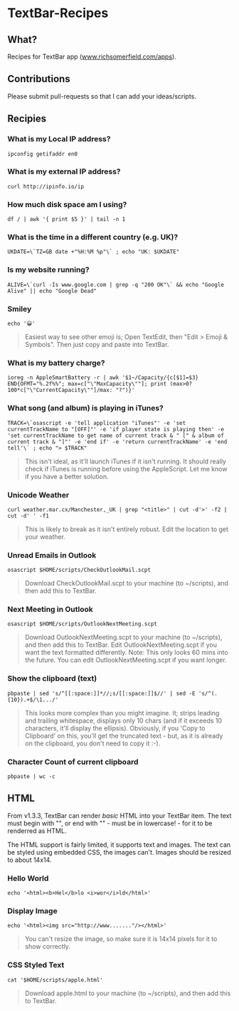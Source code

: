 # TextBar-Recipes

## What?
Recipes for TextBar app (www.richsomerfield.com/apps).

## Contributions
Please submit pull-requests so that I can add your ideas/scripts.

## Recipies

### What is my Local IP address?
    ipconfig getifaddr en0

### What is my external IP address?
    curl http://ipinfo.io/ip

### How much disk space am I using?
    df / | awk '{ print $5 }' | tail -n 1

### What is the time in a different country (e.g. UK)?
    UKDATE=\`TZ=GB date +"%H:%M %p"\` ; echo "UK: $UKDATE"

### Is my website running?
    ALIVE=\`curl -Is www.google.com | grep -q "200 OK"\` && echo "Google Alive" || echo "Google Dead"

### Smiley
    echo '😀'
> Easiest way to see other emoji is; Open TextEdit, then "Edit > Emoji & Symbols". Then just copy and paste into TextBar.

### What is my battery charge?
    ioreg -n AppleSmartBattery -r | awk '$1~/Capacity/{c[$1]=$3} END{OFMT="%.2f%%"; max=c["\"MaxCapacity\""]; print (max>0? 100*c["\"CurrentCapacity\""]/max: "?")}'

### What song (and album) is playing in iTunes?
    TRACK=\`osascript -e 'tell application "iTunes"' -e 'set currentTrackName to "[OFF]"' -e 'if player state is playing then' -e 'set currentTrackName to get name of current track & " [" & album of current track & "]"' -e 'end if' -e 'return currentTrackName' -e 'end tell'\` ; echo "> $TRACK"
> This isn't ideal, as it'll launch iTunes if it isn't running. It should really check if iTunes is running before using the AppleScript. Let me know if you have a better solution.
    
### Unicode Weather
    curl weather.mar.cx/Manchester,_UK | grep "<title>" | cut -d'>' -f2 | cut -d' ' -f1
> This is likely to break as it isn't entirely robust. Edit the location to get your weather.

### Unread Emails in Outlook
    osascript $HOME/scripts/CheckOutlookMail.scpt
> Download CheckOutlookMail.scpt to your machine (to ~/scripts), and then add this to TextBar.

### Next Meeting in Outlook
    osascript $HOME/scripts/OutlookNextMeeting.scpt
> Download OutlookNextMeeting.scpt to your machine (to ~/scripts), and then add this to TextBar.
> Edit OutlookNextMeeting.scpt if you want the text formatted differently.
> Note: This only looks 60 mins into the future. You can edit OutlookNextMeeting.scpt if you want longer. 

### Show the clipboard (text)
    pbpaste | sed 's/^[[:space:]]*//;s/[[:space:]]$//' | sed -E 's/^(.{10}).+$/\1.../'
> This looks more complex than you might imagine. It; strips leading and trailing whitespace, displays only 10 chars (and if it exceeds 10 characters, it'll display the ellipsis).
> Obviously, if you 'Copy to Clipboard' on this, you'll get the truncated text - but, as it is already on the clipboard, you don't need to copy it :-).

### Character Count of current clipboard
    pbpaste | wc -c

## HTML
From v1.3.3, TextBar can render _basic_ HTML into your TextBar item. The text must begin with "<html>", or end with "</html>" - must be in lowercase! - for it to be renderred as HTML.

The HTML support is fairly limited, it supports text and images. The text can be styled using embedded CSS, the images can't. Images should be resized to about 14x14.

### Hello World
    echo '<html><b>Hel</b>lo <i>wor</i>ld</html>'
    
### Display Image
    echo '<html><img src="http://www......."/></html>'
> You can't resize the image, so make sure it is 14x14 pixels for it to show correctly.

### CSS Styled Text
    cat '$HOME/scripts/apple.html'
> Download apple.html to your machine (to ~/scripts), and then add this to TextBar.
